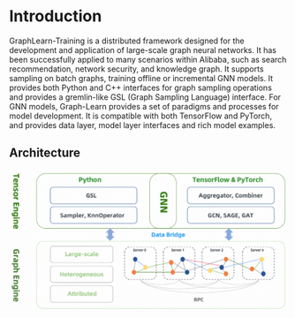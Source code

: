 # Introduction

GraphLearn-Training  is a distributed framework designed for the development and application of large-scale graph neural networks.
It has been successfully applied to many scenarios within Alibaba, such as search recommendation, network security, and knowledge graph.
It supports sampling on batch graphs, training offline or incremental GNN models.
It provides both Python and C++ interfaces for graph sampling operations and provides a gremlin-like GSL (Graph Sampling Language) interface. For GNN models, Graph-Learn provides a set of paradigms and processes for model development. It is compatible with both TensorFlow and PyTorch, and provides data layer, model layer interfaces and rich model examples.

## Architecture

![architecture](../../images/gl-arch.png)